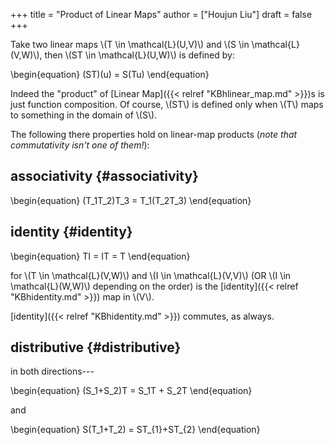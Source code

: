 +++
title = "Product of Linear Maps"
author = ["Houjun Liu"]
draft = false
+++

Take two linear maps \\(T \in \mathcal{L}(U,V)\\) and \\(S \in \mathcal{L}(V,W)\\), then \\(ST \in \mathcal{L}(U,W)\\) is defined by:

\begin{equation}
(ST)(u) = S(Tu)
\end{equation}

Indeed the "product" of [Linear Map]({{< relref "KBhlinear_map.md" >}})s is just function composition. Of course, \\(ST\\) is defined only when \\(T\\) maps to something in the domain of \\(S\\).

The following there properties hold on linear-map products (_note that commutativity isn't one of them!_):


## associativity {#associativity}

\begin{equation}
(T\_1T\_2)T\_3 = T\_1(T\_2T\_3)
\end{equation}


## identity {#identity}

\begin{equation}
TI = IT = T
\end{equation}

for \\(T \in \mathcal{L}(V,W)\\) and \\(I \in \mathcal{L}(V,V)\\) (OR \\(I \in \mathcal{L}(W,W)\\) depending on the order) is the [identity]({{< relref "KBhidentity.md" >}}) map in \\(V\\).

[identity]({{< relref "KBhidentity.md" >}}) commutes, as always.


## distributive {#distributive}

in both directions---

\begin{equation}
(S\_1+S\_2)T = S\_1T + S\_2T
\end{equation}

and

\begin{equation}
S(T\_1+T\_2) = ST\_{1}+ST\_{2}
\end{equation}